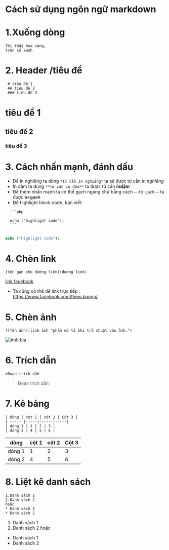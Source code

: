 # **Cách sử dụng ngôn ngữ markdown**
# 1.Xuống dòng 
```
Tôi thấy hoa vàng,  
trên cỏ xanh 
```
# 2. Header /tiêu đề 
```
 # tiêu đề 1  
 ## tiêu đề 2
 ### tiêu đề 3
 ```
 # tiêu đề 1 
 ## tiêu đề 2
 ### tiêu đề 3
 # 3. Cách nhấn mạnh, đánh dấu  
 - Để in nghiêng ta dùng ` *từ cần in nghiêng* ` ta sẽ được từ cần *in nghiêng*
 - In đậm ta dùng ` **từ cần in đậm** ` ta được từ cần **inđậm** 
 - Để thêm nhấn mạnh ta có thể gạch ngang chữ bằng cách ` ~~từ gạch~~ ` ta được  ~~từ gạch~~  
  - Để highlight block code, bạn viết:
  ```
    ```php

    echo ("highlight code"); 
    ```
```
```php

echo ("highlight code");

```
# 4. Chèn link 
``` 
[tên gán cho đường link](đường link)
```
[link facebook](https://www.facebook.com/thieu.banga/)  
 
 - Ta cũng có thể để link trực tiếp : <https://www.facebook.com/thieu.banga/>
  
# 5. Chèn ảnh 
```  
![Tên ảnh](link ảnh "phần mô tả khi trỏ chuột vào ảnh.")
```
![Anh bia](https://image.prntscr.com/image/kWoON1uqT2mhlegZzQ58ww.png)

# 6. Trích dẫn 
```  
>Đoạn trích dẫn  
```
>Đoạn trích dẫn 
# 7. Kẻ bảng 
```  
| dòng | cột 1 | cột 2 | Cột 3 |
| ----- |-----|------|-----|
| dòng 1 | 1 | 2 | 3 |
| dòng 2 | 4 | 5 | 6 |  
```

| dòng | cột 1 | cột 2 | Cột 3 |
| ----- |-----|------|-----|
| dòng 1  | 1  | 2 | 3 |
| dòng 2  |  4 | 5 | 6 |  
# 8. Liệt kê danh sách 
```  
1.Danh sách 1
2.Danh sách 2
hoặc
* Danh sách 1 
* Danh sách 2   
```

1. Danh sách 1
2. Danh sách 2 
hoặc 
* Danh sách 1  
* Danh sách 2 